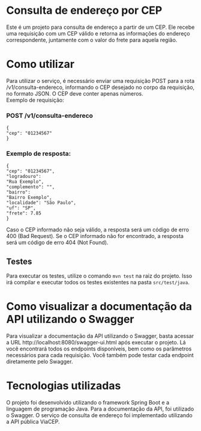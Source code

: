 
# Consulta de endereço por CEP 
Este é um projeto para consulta de endereço a partir de um CEP. 
Ele recebe uma requisição com um CEP válido e retorna as informações do endereço correspondente, juntamente com o valor do frete para aquela região.  
# Como utilizar
Para utilizar o serviço, é necessário enviar uma requisição POST para a rota /v1/consulta-endereco, informando o CEP desejado no corpo da requisição, no formato JSON. O CEP deve conter apenas números.  
Exemplo de requisição:  

### POST /v1/consulta-endereco 
```
{   
"cep": "01234567" 
} 
```
### Exemplo de resposta:  
```
{   
"cep": "01234567",   
"logradouro": 
"Rua Exemplo",   
"complemento": "",   
"bairro": 
"Bairro Exemplo",   
"localidade": "São Paulo",   
"uf": "SP",   
"frete": 7.85 
} 
```
Caso o CEP informado não seja válido, a resposta será um código de erro 400 (Bad Request). 
Se o CEP informado não for encontrado, a resposta será um código de erro 404 (Not Found).  
## Testes

Para executar os testes, utilize o comando `mvn test` na raiz do projeto. Isso irá compilar e executar todos os testes existentes na pasta `src/test/java`.

# Como visualizar a documentação da API utilizando o Swagger 
Para visualizar a documentação da API utilizando o Swagger, basta acessar a URL http://localhost:8080/swagger-ui.html após executar o projeto. 
Lá você encontrará todos os endpoints disponíveis, bem como os parâmetros necessários para cada requisição. 
Você também pode testar cada endpoint diretamente pelo Swagger.  
# Tecnologias utilizadas 
O projeto foi desenvolvido utilizando o framework Spring Boot e a linguagem de programação Java. Para a documentação da API, foi utilizado o Swagger. O serviço de consulta de endereço foi implementado utilizando a API pública ViaCEP.

